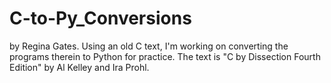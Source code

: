 # C-to-Py_Conversions
by Regina Gates.
Using an old C text, I'm working on converting the programs therein to Python for practice.
The text is "C by Dissection Fourth Edition" by Al Kelley and Ira Prohl.
